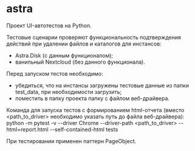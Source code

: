 # astra
Проект UI-автотестов на Python.

Тестовые сценарии проверяют функциональность подтверждения действий при удалении файлов и каталогов для инстансов:
- Astra.Disk (с данным функционалом);
- ванильный Nextcloud (без данного функционала).

Перед запуском тестов необходимо:
- убедиться, что на инстансы загружены тестовые данные из папки test_data, при необходимости загрузить;
- поместить в папку проекта папку с файлом веб-драйвера.

Команда для запуска тестов с формированием html-отчета (вместо <path_to_driver> необходимо указать путь до файла веб-драйвера):
python -m pytest -v --driver Chrome --driver-path <path_to_driver> --html=report.html --self-contained-html tests

При тестировании применен паттерн PageObject.

